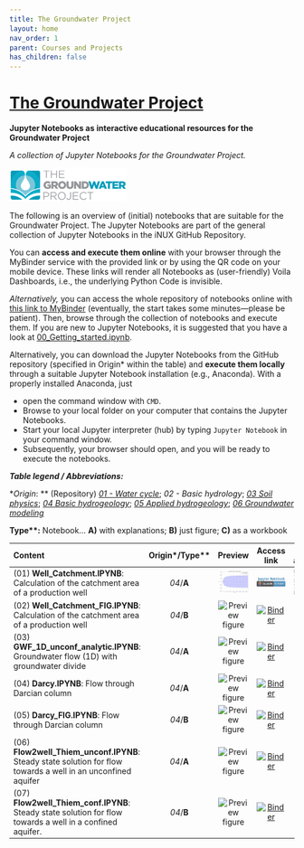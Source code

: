 ```yaml
---
title: The Groundwater Project
layout: home
nav_order: 1
parent: Courses and Projects
has_children: false
---
```


# [The Groundwater Project](https://gw-project.org/)

**Jupyter Notebooks as interactive educational resources for the Groundwater Project**

_A collection of Jupyter Notebooks for the Groundwater Project._

![GWP_Logo](../assets/images/gwp/GWP_logo.png)

The following is an overview of (initial) notebooks that are suitable for the Groundwater Project. The Jupyter Notebooks are part of the general collection of Jupyter Notebooks in the iNUX GitHub Repository.

You can **access and execute them online** with your browser through the MyBinder service with the provided link or by using the QR code on your mobile device. These links will render all Notebooks as (user-friendly) Voila Dashboards, i.e., the underlying Python Code is invisible.

 _Alternatively,_ you can access the whole repository of notebooks online with [this link to MyBinder](https://mybinder.org/v2/gh/gw-inux/Jupyter-Notebooks/HEAD?urlpath=notebooks%2F) (eventually, the start takes some minutes—please be patient). Then, browse through the collection of notebooks and execute them. If you are new to Jupyter Notebooks, it is suggested that you have a look at [00_Getting_started.ipynb](https://mybinder.org/v2/gh/gw-inux/Jupyter-Notebooks/HEAD?urlpath=notebooks%2F00_Getting_started.ipynb).

Alternatively, you can download the Jupyter Notebooks from the GitHub repository (specified in Origin* within the table) and **execute them locally** through a suitable Jupyter Notebook installation (e.g., Anaconda). With a properly installed Anaconda, just

* open the command window with `CMD`.
* Browse to your local folder on your computer that contains the Jupyter Notebooks.
* Start your local Jupyter interpreter (hub) by typing `Jupyter Notebook` in your command window.
* Subsequently, your browser should open, and you will be ready to execute the notebooks.



**_Table legend / Abbreviations:_**

**Origin*: ** (Repository) [_01 - Water cycle_](https://github.com/gw-inux/Jupyter-Notebooks/tree/main/01_Water_cycle); _02 - Basic hydrology_; [_03 Soil physics_](https://github.com/gw-inux/Jupyter-Notebooks/tree/main/03_Soil_physics); [_04 Basic hydrogeology_](https://github.com/gw-inux/Jupyter-Notebooks/tree/main/04_Basic_hydrogeology); [_05 Applied hydrogeology_](https://github.com/gw-inux/Jupyter-Notebooks/tree/main/05_Applied_hydrogeology); [_06 Groundwater modeling_](https://github.com/gw-inux/Jupyter-Notebooks/tree/main/06_Groundwater_modeling)

**Type\**:** Notebook...  **A)** with explanations; **B)** just figure; **C)** as a workbook 

| Content                                                                                                       | Origin*/Type** |                              Preview                               |                                                                                  Access link                                                                                  |                           QR access                            |
| :------------------------------------------------------------------------------------------------------------ | :------------: | :----------------------------------------------------------------: | :---------------------------------------------------------------------------------------------------------------------------------------------------------------------------: | :------------------------------------------------------------: |
| (01) **Well_Catchment.IPYNB**: Calculation of the catchment area of a production well                         |   _04_/**A**   | ![Preview figure](../assets/images/gwp/pre/PRE_GWP01.png?raw=true)  |      [![Binder](../assets/images/NB_badge_logo.png)](https://mybinder.org/v2/gh/gw-inux/Jupyter-Notebooks/HEAD?urlpath=tree/04_Basic_hydrogeology/FWell_Catchment.ipynb)       | ![QR](../assets/images/gwp/qr/QR_GitHub_Notebooks.png?raw=true) |
| (02) **Well_Catchment_FIG.IPYNB**: Calculation of the catchment area of a production well                     |   _04_/**B**   | ![Preview figure](./assets/images/gwp/pre//PRE_GWP02.png?raw=true) |    [![Binder](./assets/images/NB_badge_logo.png)](https://mybinder.org/v2/gh/gw-inux/Jupyter-Notebooks/HEAD?urlpath=tree/04_Basic_hydrogeology/FWell_Catchment_FIG.ipynb)     | ![QR](./assets/images/gwp/qr/QR_GitHub_Notebooks.png?raw=true) |
| (03) **GWF_1D_unconf_analytic.IPYNB**: Groundwater flow (1D) with groundwater divide                          |   _04_/**A**   | ![Preview figure](./assets/images/gwp/pre//PRE_GWP03.png?raw=true) | [![Binder](./assets/images/NB_badge_logo.png)](https://mybinder.org/v2/gh/gw-inux/Jupyter-Notebooks/HEAD?urlpath=tree/04_Basic_hydrogeology/GWF_1D_unconf_analytic_v01.ipynb) | ![QR](./assets/images/gwp/qr/QR_GitHub_Notebooks.png?raw=true) |
| (04) **Darcy.IPYNB**: Flow through Darcian column                                                             |   _04_/**A**   | ![Preview figure](./assets/images/gwp/pre//PRE_GWP04.png?raw=true) |           [![Binder](./assets/images/NB_badge_logo.png)](https://mybinder.org/v2/gh/gw-inux/Jupyter-Notebooks/HEAD?urlpath=tree/04_Basic_hydrogeology/Darcy.ipynb)            | ![QR](./assets/images/gwp/qr/QR_GitHub_Notebooks.png?raw=true) |
| (05) **Darcy_FIG.IPYNB**: Flow through Darcian column                                                         |   _04_/**B**   | ![Preview figure](./assets/images/gwp/pre//PRE_GWP05.png?raw=true) |         [![Binder](./assets/images/NB_badge_logo.png)](https://mybinder.org/v2/gh/gw-inux/Jupyter-Notebooks/HEAD?urlpath=tree/04_Basic_hydrogeology/Darcy_FIG.ipynb)          | ![QR](./assets/images/gwp/qr/QR_GitHub_Notebooks.png?raw=true) |
| (06) **Flow2well_Thiem_unconf.IPYNB**: Steady state solution for flow towards a well in an unconfined aquifer |   _04_/**A**   | ![Preview figure](./assets/images/gwp/pre//PRE_GWP06.png?raw=true) |   [![Binder](./assets/images/NB_badge_logo.png)](https://mybinder.org/v2/gh/gw-inux/Jupyter-Notebooks/HEAD?urlpath=tree/04_Basic_hydrogeology/Flow2well_Thiem_unconf.ipynb)   | ![QR](./assets/images/gwp/qr/QR_GitHub_Notebooks.png?raw=true) |
| (07) **Flow2well_Thiem_conf.IPYNB**: Steady state solution for flow towards a well in a confined aquifer.     |   _04_/**B**   | ![Preview figure](./assets/images/gwp/pre//PRE_GWP07.png?raw=true) |    [![Binder](./assets/images/NB_badge_logo.png)](https://mybinder.org/v2/gh/gw-inux/Jupyter-Notebooks/HEAD?urlpath=tree/04_Basic_hydrogeology/Flow2well_Thiem_conf.ipynb)    | ![QR](./assets/images/gwp/qr/QR_GitHub_Notebooks.png?raw=true) |

